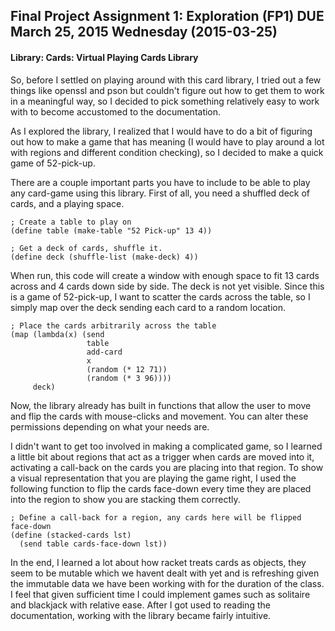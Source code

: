 ## Final Project Assignment 1: Exploration (FP1) DUE March 25, 2015 Wednesday (2015-03-25)

#### Library: Cards: Virtual Playing Cards Library


So, before I settled on playing around with this card library, I tried out a few things like openssl and pson but couldn't figure out how to get them to work in a meaningful way, so I decided to pick something relatively easy to work with to become accustomed to the documentation.

As I explored the library, I realized that I would have to do a bit of figuring out how to make a game that has meaning (I would have to play around a lot with regions and different condition checking), so I decided to make a quick game of 52-pick-up.

There are a couple important parts you have to include to be able to play any card-game using this library. First of all, you need a shuffled deck of cards, and a playing space.

```
; Create a table to play on
(define table (make-table "52 Pick-up" 13 4))

; Get a deck of cards, shuffle it.
(define deck (shuffle-list (make-deck) 4))
```

When run, this code will create a window with enough space to fit 13 cards across and 4 cards down side by side. The deck is not yet visible. Since this is a game of 52-pick-up, I want to scatter the cards across the table, so I simply map over the deck sending each card to a random location.

```
; Place the cards arbitrarily across the table
(map (lambda(x) (send 
                 table 
                 add-card 
                 x 
                 (random (* 12 71))
                 (random (* 3 96))))
     deck)
 ```
 
Now, the library already has built in functions that allow the user to move and flip the cards with mouse-clicks and movement. You can alter these permissions depending on what your needs are. 

I didn't want to get too involved in making a complicated game, so I learned a little bit about regions that act as a trigger when cards are moved into it, activating a call-back on the cards you are placing into that region. To show a visual representation that you are playing the game right, I used the following function to flip the cards face-down every time they are placed into the region to show you are stacking them correctly.

```
; Define a call-back for a region, any cards here will be flipped face-down
(define (stacked-cards lst)
  (send table cards-face-down lst))
```

 In the end, I learned a lot about how racket treats cards as objects, they seem to be mutable which we havent dealt with yet and is refreshing given the immutable data we have been working with for the duration of the class. I feel that given sufficient time I could implement games such as solitaire and blackjack with relative ease. After I got used to reading the documentation, working with the library became fairly intuitive.
